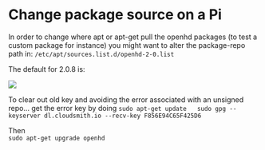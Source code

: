 # Change package source on a Pi

In order to change where apt or apt-get pull the openhd packages \(to test a custom package for instance\) you might want to alter the package-repo path in: `/etc/apt/sources.list.d/openhd-2-0.list`  


The default for 2.0.8 is:

![](https://lh3.googleusercontent.com/ZABfZTpmn_TJN561nkijWKKD-Ix2jaTAMKs0zZuGiKHzDl83qZ67eo9ZId8dWtVrS_Ne2byYesEg71Vos4yHc-agkRAZwZOO1mqp3lzVeLeOMwGPV1uQQi3JuQ4kqZe5w8J0wNhW)

To clear out old key and avoiding the error associated with an unsigned repo… get the error key by doing `sudo apt-get update  
sudo gpg --keyserver dl.cloudsmith.io --recv-key F856E94C65F425D6`  
  
Then   
`sudo apt-get upgrade openhd` 

